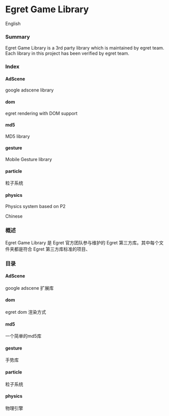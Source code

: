 Egret Game Library
==================

English

### Summary
Egret Game Library is a 3rd party library which is maintained by egret team. Each library in this project has been verified by egret team.


### Index

#### AdScene
google adscene library

#### dom
egret rendering with DOM support

#### md5
MD5 library

#### gesture
Mobile Gesture library

#### particle
粒子系统

#### physics
Physics system based on P2

Chinese

### 概述
Egret Game Library 是 Egret 官方团队参与维护的 Egret 第三方库。其中每个文件夹都是符合 Egret 第三方库标准的项目、


### 目录

#### AdScene
google adscene 扩展库

#### dom
egret dom 渲染方式

#### md5
一个简单的md5库

#### gesture
手势库

#### particle
粒子系统

#### physics
物理引擎
